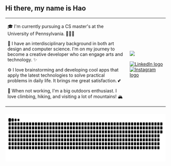 <h2 align="left">Hi there, my name is Hao</h2>


<table>
<tr>
<td valign="top">

🎓 I'm currently pursuing a CS master's at the University of Pennsylvania. 👩🏻‍💻

🎨 I have an interdisciplinary background in both art design and computer science. I'm on my journey to become a creative developer who can engage arts and technology. ✨

⚙️ I love brainstorming and developing cool apps that apply the latest technologies to solve practical problems in daily life. It brings me great satisfaction. 💕

🍏 When not working, I'm a big outdoors enthusiast. I love climbing, hiking, and visiting a lot of mountains! 🏔️

</td>
<td>

<img src="https://media.tenor.com/Yb9m-oHU20QAAAAi/%E7%BA%BF%E6%9D%A1%E5%B0%8F%E7%8B%97.gif" height="160" /><br>

<a href="https://www.linkedin.com/in/tan-hao/" target="_blank">
  <img src="https://img.shields.io/static/v1?message=LinkedIn&logo=linkedin&label=&color=0077B5&logoColor=white&labelColor=&style=for-the-badge" height="25" alt="LinkedIn logo" />
</a>
<a href="https://www.instagram.com/tanhaoww/" target="_blank">
  <img src="https://img.shields.io/static/v1?message=Instagram&logo=instagram&label=&color=E4405F&logoColor=white&labelColor=&style=for-the-badge" height="25" alt="Instagram logo" />
</a>

</td>
</tr>
</table>


###
<img align="left" height="150" src="https://raw.githubusercontent.com/tanhaow/tanhaow/output/snake.svg" alt="Snake animation" />
<br clear="both">

###

